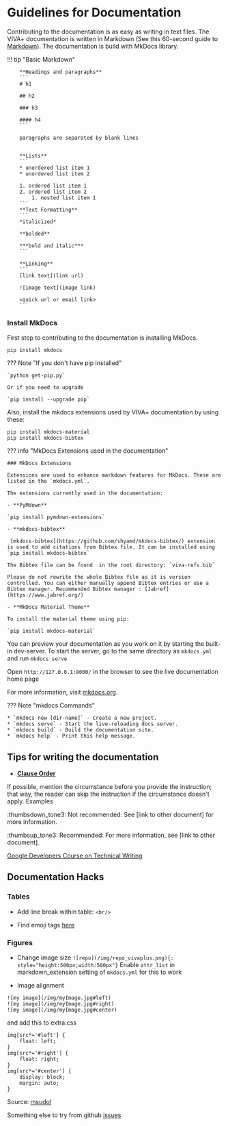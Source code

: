 # Guidelines for Documentation

Contributing to the documentation is as easy as writing in text files. The VIVA+ documentation is written in Markdown (See this 60-second guide to [Markdown](https://commonmark.org/help/)). The documentation is build with MkDocs library.

!!! tip "Basic Markdown" 
        
        **Headings and paragraphs**
        ```
        # h1

        ## h2

        ### h3

        #### h4
        ```

        paragraphs are separated by blank lines
        

        **Lists**
        ```
        * unordered list item 1
        * unordered list item 2

        1. ordered list item 1
        2. ordered list item 2
            1. nested list item 1
        ```
        **Text Formatting**
        ```
        *italicized*

        **bolded**

        ***bold and italic***
        ```

        **Linking**
        ```
        [link text](link url)

        ![image text](image link)

        <quick url or email link>
        ```

### Install MkDocs

First step to contributing to the documentation is inatalling MkDocs.

`pip install mkdocs`

??? Note "If you don't have pip installed"

    `python get-pip.py`

    Or if you need to upgrade

    `pip install --upgrade pip`

Also, install the mkdocs extensions used by VIVA+ documentation by using these:

```
pip install mkdocs-material
pip install mkdocs-bibtex
```

??? info "MkDocs Extensions used in the documentation"

    ### MkDocs Extensions

    Extensions are used to enhance markdown features for MkDocs. These are listed in the `mkdocs.yml`.

    The extensions currently used in the documentation:

    - **PyMdown**

    `pip install pymdown-extensions`

    - **mkdocs-bibtex**

     [mkdocs-bibtex](https://github.com/shyamd/mkdocs-bibtex/) extension is used to add citations from Bibtex file. It can be installed using `pip install mkdocs-bibtex`

    The Bibtex file can be found  in the root directory: `viva-refs.bib`

    Please do not rewrite the whole Bibtex file as it is version controlled. You can either manually append Bibtex entries or use a Bibtex manager. Recommended Bibtex manager : [Jabref](https://www.jabref.org/)

    - **MkDocs Material Theme**

    To install the material theme using pip:

    `pip install mkdocs-material`


You can preview your documentation as you work on it by starting the built-in dev-server. To start the server, go to the same directory as `mkdocs.yml` and run `mkdocs serve`

Open `http://127.0.0.1:8000/` in the browser to see the live documentation home page



For more information, visit [mkdocs.org](https://www.mkdocs.org/#getting-started).



??? Note "mkdocs Commands"

    * `mkdocs new [dir-name]` - Create a new project.
    * `mkdocs serve` - Start the live-reloading docs server.
    * `mkdocs build` - Build the documentation site.
    * `mkdocs help` - Print this help message.



## Tips for writing the documentation


- **[Clause Order](https://developers.google.com/style/clause-order)**

If possible, mention the circumstance before you provide the instruction; that way, the reader can skip the instruction if the circumstance doesn't apply.
Examples

:thumbsdown_tone3: Not recommended: See [link to other document] for more information.

:thumbsup_tone3: Recommended: For more information, see [link to other document].

[Google Developers Course on Technical Writing](https://developers.google.com/tech-writing/overview)


## Documentation Hacks


### Tables

- Add line break within table: `<br/>`

- Find emoji tags [here](https://github.com/facelessuser/pymdown-extensions/blob/master/pymdownx/emoji1_db.py)

### Figures

- Change image size
`![repo](/img/repo_vivaplus.png){: style="height:500px;width:500px"}`
Enable `attr_list` in markdown_extension setting of `mkdocs.yml` for this to work

- Image alignment
```
![my image](/img/myImage.jpg#left)
![my image](/img/myImage.jpg#right) 
![my image](/img/myImage.jpg#center)
```
and add this to  extra.css
```
img[src*='#left'] { 
    float: left;
}
img[src*='#right'] { 
    float: right;
}
img[src*='#center'] { 
    display: block; 
    margin: auto; 
}
```
Source: [msudol](https://msudol.com/how-to-align-images-in-markdown-without-html-or-extensions/)

Something else to try from github [issues](https://github.com/squidfunk/mkdocs-material/issues/748#issuecomment-377693557)